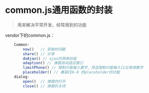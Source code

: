 # common.js通用函数的封装

>	用来解决平常开发，经常用到的功能

vendor下的common.js：

```javascript
	Common:
		now()	// 获取时间戳
		share() // 分享
		doAjax() // ajax的简单封装
		adaption() // 弹窗自动适应窗口
		limitPhone() // 限制只能输入数字、而且限制只能输入11位有效数字
		placeholder() // 兼容IE6-8 的placeholder的功能
	dialog:
		open()  // 弹窗的打开
		close() // 弹窗的关闭
 ```

